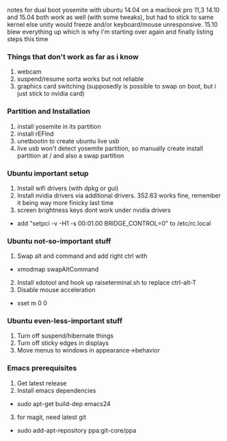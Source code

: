 notes for dual boot yosemite with ubuntu 14.04 on a macbook pro 11,3
14.10 and 15.04 both work as well (with some tweaks), but had to stick to same kernel else unity would freeze and/or keyboard/mouse unresponsive.
15.10 blew everything up which is why I'm starting over again and finally listing steps this time

### Things that don't work as far as i know
1. webcam
2. suspend/resume sorta works but not reliable
3. graphics card switching (supposedly is possible to swap on boot, but i just stick to nvidia card)

### Partition and Installation
1. install yosemite in its partition
2. install rEFInd
3. unetbootin to create ubuntu live usb
4. live usb won't detect yosemite partition, so manually create install partition at / and also a swap partition

### Ubuntu important setup
1. Install wifi drivers (with dpkg or gui)
2. Install nvidia drivers via additional drivers. 352.63 works fine, remember it being way more finicky last time
3. screen brightness keys dont work under nvidia drivers
  * add "setpci -v -H1 -s 00:01.00 BRIDGE_CONTROL=0" to /etc/rc.local

### Ubuntu not-so-important stuff
1. Swap alt and command and add right ctrl with 
  * xmodmap swapAltCommand
2. Install xdotool and hook up raiseterminal.sh to replace ctrl-alt-T
3. Disable mouse acceleration
  * xset m 0 0

### Ubuntu even-less-important stuff
1. Turn off suspend/hibernate things
2. Turn off sticky edges in displays
3. Move menus to windows in appearance->behavior

### Emacs prerequisites
1. Get latest release
2. Install emacs dependencies
  * sudo apt-get build-dep emacs24
3. for magit, need latest git
  * sudo add-apt-repository ppa:git-core/ppa
